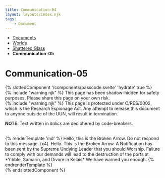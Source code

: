 ```yaml
---
title: Communication-04
layout: layouts/index.njk
tags:
    - Document
---
```

<nav class="text-sm breadcrumbs mb-5">
    <ul>
        <li><a href="/docs">Documents</a></li>
        <li><a href="/docs/world">Worlds</a></li>
        <li><a href="/docs/world/shaglas" class="censored text-base-content hover:text-base-content">Shattered Glass</a></li>
		<li><b>Communication-05</b></li>
    </ul>
</nav>
<div class="text-center"><h1>Communication-05</h1></div>
{% slottedComponent '/components/passcode.svelte' 'hydrate' true %}
<div class="grid gap-5 mb-5">
<div class="alert alert-error shadow-lg">
    <div>
        {% include "warning.njk" %}
        <span>
        This page has been shadow-hidden for safety purposes. Please share this page on your own risk.
        </span>
    </div>
</div>

<div class="alert alert-error shadow-lg">
    <div>
        {% include "warning.njk" %}
        <span>
            This page is protected under C/RES/0002, which is the Research Espionage Act. Any attempt to release this document to anyone outside of the UUN, will result in termination.
        </span>
    </div>
</div>
</div>

<b>NOTE</b>: Text written in <i>italics</i> are deciphered by code-breakers.<br><br>

<div class="pl-[15px] pr-[15px]">
{% renderTemplate 'md' %}
Hello, this is the Broken Arrow. Do not respond to this message. (x4).
Hello. This is the Broken Arrow. A Notification has been sent by the Supreme Undying Leader that you should Worship. Failure to comply with our demands will lead to the destruction of the ports at *Yibble, Samarin, and Divore in Kelais*
We have warned you enough. 
{% endrenderTemplate %}
</div>
{% endslottedComponent %}